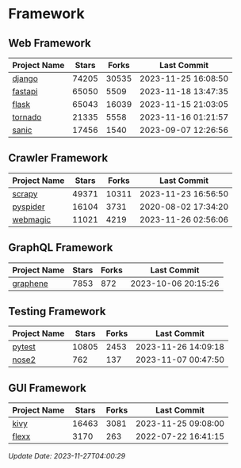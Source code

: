 # Framework

## Web Framework
| Project Name | Stars | Forks | Last Commit |
| ------------ | ----- | ----- | ----------- |
| [django](https://github.com/django/django) | 74205 | 30535 | 2023-11-25 16:08:50 |
| [fastapi](https://github.com/tiangolo/fastapi) | 65050 | 5509 | 2023-11-18 13:47:35 |
| [flask](https://github.com/pallets/flask) | 65043 | 16039 | 2023-11-15 21:03:05 |
| [tornado](https://github.com/tornadoweb/tornado) | 21335 | 5558 | 2023-11-16 01:21:57 |
| [sanic](https://github.com/sanic-org/sanic) | 17456 | 1540 | 2023-09-07 12:26:56 |

## Crawler Framework
| Project Name | Stars | Forks | Last Commit |
| ------------ | ----- | ----- | ----------- |
| [scrapy](https://github.com/scrapy/scrapy) | 49371 | 10311 | 2023-11-23 16:56:50 |
| [pyspider](https://github.com/binux/pyspider) | 16104 | 3731 | 2020-08-02 17:34:20 |
| [webmagic](https://github.com/code4craft/webmagic) | 11021 | 4219 | 2023-11-26 02:56:06 |

## GraphQL Framework
| Project Name | Stars | Forks | Last Commit |
| ------------ | ----- | ----- | ----------- |
| [graphene](https://github.com/graphql-python/graphene) | 7853 | 872 | 2023-10-06 20:15:26 |

## Testing Framework
| Project Name | Stars | Forks | Last Commit |
| ------------ | ----- | ----- | ----------- |
| [pytest](https://github.com/pytest-dev/pytest) | 10805 | 2453 | 2023-11-26 14:09:18 |
| [nose2](https://github.com/nose-devs/nose2) | 762 | 137 | 2023-11-07 00:47:50 |

## GUI Framework
| Project Name | Stars | Forks | Last Commit |
| ------------ | ----- | ----- | ----------- |
| [kivy](https://github.com/kivy/kivy) | 16463 | 3081 | 2023-11-25 09:08:00 |
| [flexx](https://github.com/flexxui/flexx) | 3170 | 263 | 2022-07-22 16:41:15 |

*Update Date: 2023-11-27T04:00:29*
